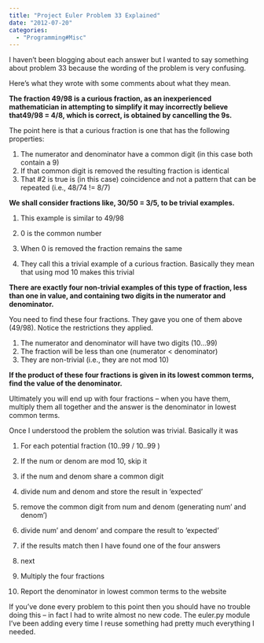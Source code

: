 ```yaml
---
title: "Project Euler Problem 33 Explained"
date: "2012-07-20"
categories: 
  - "Programming#Misc"
---
```


I haven’t been blogging about each answer but I wanted to say something about problem 33 because the wording of the problem is very confusing.

Here’s what they wrote with some comments about what they mean.

**The fraction 49/98 is a curious fraction, as an inexperienced mathematician in attempting to simplify it may incorrectly believe that49/98 = 4/8, which is correct, is obtained by cancelling the 9s.**

The point here is that a curious fraction is one that has the following properties:

1. The numerator and denominator have a common digit (in this case both contain a 9)
2. If that common digit is removed the resulting fraction is identical
3. That #2 is true is (in this case) coincidence and not a pattern that can be repeated (i.e., 48/74 != 8/7)

**We shall consider fractions like, 30/50 = 3/5, to be trivial examples.**

1. This example is similar to 49/98

1. 0 is the common number
2. When 0 is removed the fraction remains the same

3. They call this a trivial example of a curious fraction. Basically they mean that using mod 10 makes this trivial

**There are exactly four non-trivial examples of this type of fraction, less than one in value, and containing two digits in the numerator and denominator.**

You need to find these four fractions. They gave you one of them above (49/98). Notice the restrictions they applied.

1. The numerator and denominator will have two digits (10...99)
2. The fraction will be less than one (numerator < denominator)
3. They are non-trivial (i.e., they are not mod 10)

**If the product of these four fractions is given in its lowest common terms, find the value of the denominator.**

Ultimately you will end up with four fractions – when you have them, multiply them all together and the answer is the denominator in lowest common terms.

Once I understood the problem the solution was trivial. Basically it was

1. For each potential fraction (10..99 / 10..99 )

1. If the num or denom are mod 10, skip it
2. if the num and denom share a common digit

1. divide num and denom and store the result in ‘expected’
2. remove the common digit from num and denom (generating num’ and denom’)
3. divide num’ and denom’ and compare the result to ‘expected’
4. if the results match then I have found one of the four answers

4. next

3. Multiply the four fractions
4. Report the denominator in lowest common terms to the website

If you’ve done every problem to this point then you should have no trouble doing this – in fact I had to write almost no new code. The euler.py module I’ve been adding every time I reuse something had pretty much everything I needed.
